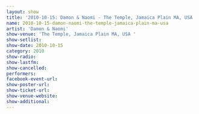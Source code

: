 ```yaml
---
layout: show
title: '2010-10-15: Damon & Naomi - The Temple, Jamaica Plain MA, USA '
name: 2010-10-15-damon-naomi-the-temple-jamaica-plain-ma-usa
artist: 'Damon & Naomi'
show-venue: 'The Temple, Jamaica Plain MA, USA '
show-setlist: 
show-date: 2010-10-15
category: 2010
show-radio: 
show-lastfm: 
show-cancelled: 
performers: 
facebook-event-url: 
show-poster-url: 
show-ticket-url: 
show-venue-website: 
show-additional: 
---
```



